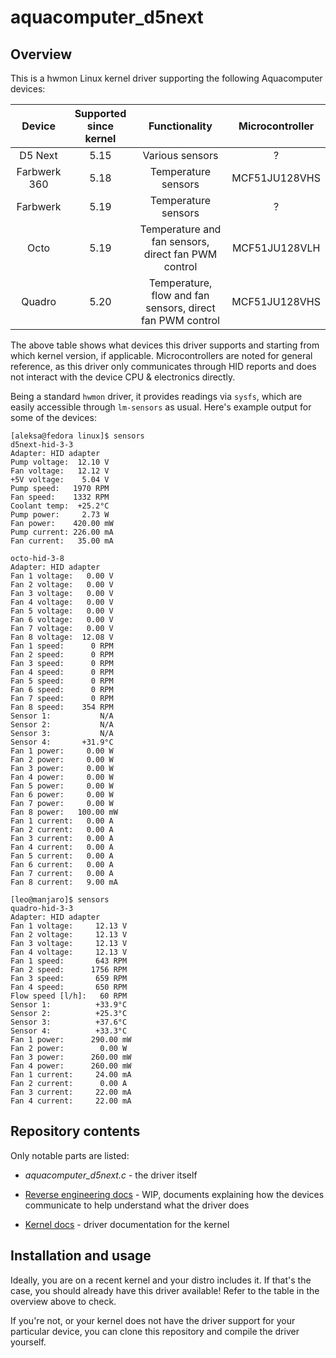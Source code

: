 # aquacomputer_d5next

## Overview

This is a hwmon Linux kernel driver supporting the following Aquacomputer devices:

|    Device    | Supported since kernel |                       Functionality                       | Microcontroller |
| :----------: | :--------------------: | :-------------------------------------------------------: | :-------------: |
|   D5 Next    |          5.15          |                      Various sensors                      |        ?        |
| Farbwerk 360 |          5.18          |                    Temperature sensors                    |  MCF51JU128VHS  |
|   Farbwerk   |          5.19          |                    Temperature sensors                    |        ?        |
|     Octo     |          5.19          |    Temperature and fan sensors, direct fan PWM control    |  MCF51JU128VLH  |
|    Quadro    |          5.20          | Temperature, flow and fan sensors, direct fan PWM control |  MCF51JU128VHS  |

The above table shows what devices this driver supports and starting from which kernel version, if applicable. Microcontrollers are noted for general reference, as this driver only communicates through HID reports and does not interact with the device CPU & electronics directly.

Being a standard `hwmon` driver, it provides readings via `sysfs`, which are easily accessible through `lm-sensors` as usual. Here's example output for some of the devices:

```shell
[aleksa@fedora linux]$ sensors
d5next-hid-3-3
Adapter: HID adapter
Pump voltage:  12.10 V
Fan voltage:   12.12 V
+5V voltage:    5.04 V
Pump speed:   1970 RPM
Fan speed:    1332 RPM
Coolant temp:  +25.2°C
Pump power:     2.73 W
Fan power:    420.00 mW
Pump current: 226.00 mA
Fan current:   35.00 mA

octo-hid-3-8
Adapter: HID adapter
Fan 1 voltage:   0.00 V  
Fan 2 voltage:   0.00 V  
Fan 3 voltage:   0.00 V  
Fan 4 voltage:   0.00 V  
Fan 5 voltage:   0.00 V  
Fan 6 voltage:   0.00 V  
Fan 7 voltage:   0.00 V  
Fan 8 voltage:  12.08 V  
Fan 1 speed:      0 RPM
Fan 2 speed:      0 RPM
Fan 3 speed:      0 RPM
Fan 4 speed:      0 RPM
Fan 5 speed:      0 RPM
Fan 6 speed:      0 RPM
Fan 7 speed:      0 RPM
Fan 8 speed:    354 RPM
Sensor 1:           N/A  
Sensor 2:           N/A  
Sensor 3:           N/A  
Sensor 4:       +31.9°C  
Fan 1 power:     0.00 W  
Fan 2 power:     0.00 W  
Fan 3 power:     0.00 W  
Fan 4 power:     0.00 W  
Fan 5 power:     0.00 W  
Fan 6 power:     0.00 W  
Fan 7 power:     0.00 W  
Fan 8 power:   100.00 mW 
Fan 1 current:   0.00 A  
Fan 2 current:   0.00 A  
Fan 3 current:   0.00 A  
Fan 4 current:   0.00 A  
Fan 5 current:   0.00 A  
Fan 6 current:   0.00 A  
Fan 7 current:   0.00 A  
Fan 8 current:   9.00 mA

[leo@manjaro]$ sensors
quadro-hid-3-3
Adapter: HID adapter
Fan 1 voltage:     12.13 V  
Fan 2 voltage:     12.13 V  
Fan 3 voltage:     12.13 V  
Fan 4 voltage:     12.13 V  
Fan 1 speed:       643 RPM
Fan 2 speed:      1756 RPM
Fan 3 speed:       659 RPM
Fan 4 speed:       650 RPM
Flow speed [l/h]:   60 RPM
Sensor 1:          +33.9°C  
Sensor 2:          +25.3°C  
Sensor 3:          +37.6°C  
Sensor 4:          +33.3°C  
Fan 1 power:      290.00 mW 
Fan 2 power:        0.00 W  
Fan 3 power:      260.00 mW 
Fan 4 power:      260.00 mW 
Fan 1 current:     24.00 mA 
Fan 2 current:      0.00 A  
Fan 3 current:     22.00 mA 
Fan 4 current:     22.00 mA
```

## Repository contents

Only notable parts are listed:

* _aquacomputer_d5next.c_ - the driver itself
* [Reverse engineering docs](re-docs) - WIP, documents explaining how the devices communicate to help understand what the driver does

* [Kernel docs](docs) - driver documentation for the kernel

## Installation and usage

Ideally, you are on a recent kernel and your distro includes it. If that's the case, you should already have this driver available! Refer to the table in the overview above to check.

If you're not, or your kernel does not have the driver support for your particular device, you can clone this repository and compile the driver yourself.

